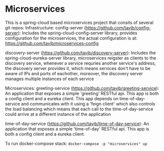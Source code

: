 # Microservices

This is a spring-cloud based microservices project that consits of several git repos:
Infrastructure:
  config-server (https://github.com/tavjb/config-server):
    Includes the spring-cloud-config-server library, provides configuration for the microservices, the
    actual configuration is at: https://github.com/tavjb/microservices-config
    
  discovery-server (https://github.com/tavjb/discovery-server):
    Includes the spring-cloud-eureka-server library, microservices reigster as clients to the discovery service,
    whenever a service requries another service's address, the discovery server provides it, which means services don't have
    to be aware of IPs and ports of eachother, moreover, the discovery server manages multiple instances of each service
  
Microservices:
  greeting-service (https://github.com/tavjb/greeting-service):
    An application that exposes a simple 'greeting' RESTful api.
    This app is both a config client and a eureka client.
    This app depends on time-of-day-service and communicates with it using a 'feign client' which also controls the load balancing
    which means that each call to the time-of-day-service could arrive at a different instance of the application
    
  time-of-day-service (https://github.com/tavjb/time-of-day-service):
    An application that exposes a simple 'time-of-day' RESTful api.
    This app is both a config client and a eureka client.


To run docker-compose stack: ```docker-compose -p "microservices" up```
